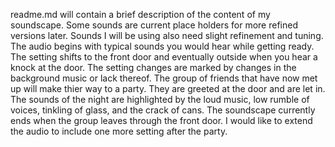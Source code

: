 readme.md will contain a brief description of the content of my soundscape. Some sounds are current place holders for more 
refined versions later. Sounds I will be using also need slight refinement and tuning. The audio begins with typical sounds 
you would hear while getting ready. The setting shifts to the front door and eventually outside when you hear a knock at the 
door. The setting changes are marked by changes in the background music or lack thereof. The group of friends that have now 
met up will make thier way to a party. They are greeted at the door and are let in. The sounds of the night are highlighted 
by the loud music, low rumble of voices, tinkling of glass, and the crack of cans. The soundscape currently ends when the 
group leaves through the front door. I would like to extend the audio to include one more setting after the party. 

